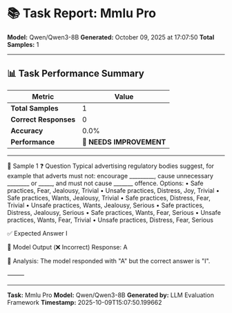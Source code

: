 # 📚 Task Report: Mmlu Pro

**Model:** Qwen/Qwen3-8B
**Generated:** October 09, 2025 at 17:07:50
**Total Samples:** 1

---

## 📊 Task Performance Summary

| Metric | Value |
| ------ | ----- |
| **Total Samples** | 1 |
| **Correct Responses** | 0 |
| **Accuracy** | 0.0% |
| **Performance** | 🔴 **NEEDS IMPROVEMENT** |

---

📝 Sample 1
❓ Question
Typical advertising regulatory bodies suggest, for example that adverts must not: encourage _________, cause unnecessary ________ or _____, and must not cause _______ offence.
Options:
	•	Safe practices, Fear, Jealousy, Trivial
	•	Unsafe practices, Distress, Joy, Trivial
	•	Safe practices, Wants, Jealousy, Trivial
	•	Safe practices, Distress, Fear, Trivial
	•	Unsafe practices, Wants, Jealousy, Serious
	•	Safe practices, Distress, Jealousy, Serious
	•	Safe practices, Wants, Fear, Serious
	•	Unsafe practices, Wants, Fear, Trivial
	•	Unsafe practices, Distress, Fear, Serious

✅ Expected Answer
I

🤖 Model Output (❌ Incorrect)
Response: A

💬 Analysis:
The model responded with "A" but the correct answer is "I".

⸻

---

**Task:** Mmlu Pro
**Model:** Qwen/Qwen3-8B
**Generated by:** LLM Evaluation Framework
**Timestamp:** 2025-10-09T15:07:50.199662